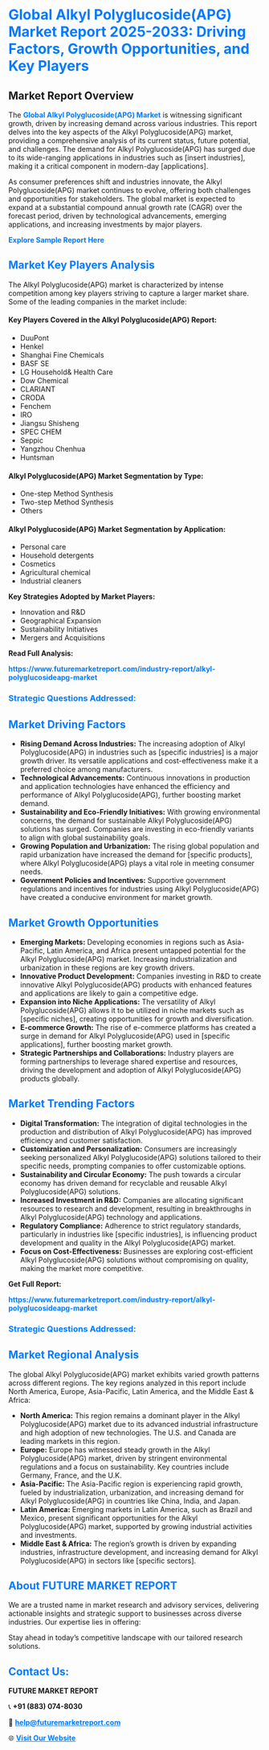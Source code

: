 <h1 style="color: #007BFF;">Global Alkyl Polyglucoside(APG) Market Report 2025-2033: Driving Factors, Growth Opportunities, and Key Players</h1>

<section id="overview">
<h2>Market Report Overview</h2>
<p>The <a href="https://www.futuremarketreport.com/industry-report/alkyl-polyglucosideapg-market" style="color: #007BFF; text-decoration: none;"><strong>Global Alkyl Polyglucoside(APG) Market</strong></a> is witnessing significant growth, driven by increasing demand across various industries. This report delves into the key aspects of the Alkyl Polyglucoside(APG) market, providing a comprehensive analysis of its current status, future potential, and challenges. The demand for Alkyl Polyglucoside(APG) has surged due to its wide-ranging applications in industries such as [insert industries], making it a critical component in modern-day [applications].</p>
<p>As consumer preferences shift and industries innovate, the Alkyl Polyglucoside(APG) market continues to evolve, offering both challenges and opportunities for stakeholders. The global market is expected to expand at a substantial compound annual growth rate (CAGR) over the forecast period, driven by technological advancements, emerging applications, and increasing investments by major players.</p>
</section>

<section id="overview">
<p><a href="https://www.futuremarketreport.com/request-sample/reportId=43596" style="color: #007BFF; text-decoration: none;"><strong>Explore Sample Report Here</strong></a></p>
</section>

<section id="key-players">
<h2 style="color: #007BFF;">Market Key Players Analysis</h2>
<p>The Alkyl Polyglucoside(APG) market is characterized by intense competition among key players striving to capture a larger market share. Some of the leading companies in the market include:</p>
<h4>Key Players Covered in the Alkyl Polyglucoside(APG) Report:</h4>
<ul><li>DuuPont</li><li>Henkel</li><li>Shanghai Fine Chemicals</li><li>BASF SE</li><li>LG Household&amp; Health Care</li><li>Dow Chemical</li><li>CLARIANT</li><li>CRODA</li><li>Fenchem</li><li>IRO</li><li>Jiangsu Shisheng</li><li>SPEC CHEM</li><li>Seppic</li><li>Yangzhou Chenhua</li><li>Huntsman</li></ul>
<h4>Alkyl Polyglucoside(APG) Market Segmentation by Type:</h4>
<ul><li>One-step Method Synthesis</li><li>Two-step Method Synthesis</li><li>Others</li></ul>

<h4>Alkyl Polyglucoside(APG) Market Segmentation by Application:</h4>
<ul><li>Personal care</li><li>Household detergents</li><li>Cosmetics</li><li>Agricultural chemical</li><li>Industrial cleaners</li></ul>
<p><strong>Key Strategies Adopted by Market Players:</strong></p>
<ul>
<li>Innovation and R&D</li>
<li>Geographical Expansion</li>
<li>Sustainability Initiatives</li>
<li>Mergers and Acquisitions</li>
</ul>
</section>

<section>
<p><strong>Read Full Analysis: </strong></p><a href="https://www.futuremarketreport.com/industry-report/alkyl-polyglucosideapg-market" style="color: #007BFF; text-decoration: none;"><strong>https://www.futuremarketreport.com/industry-report/alkyl-polyglucosideapg-market</strong></a>
<h3 style="color: #007BFF;">Strategic Questions Addressed:</h3>
</section>

<section id="driving-factors">
<h2 style="color: #007BFF;">Market Driving Factors</h2>
<ul>
<li><strong>Rising Demand Across Industries:</strong> The increasing adoption of Alkyl Polyglucoside(APG) in industries such as [specific industries] is a major growth driver. Its versatile applications and cost-effectiveness make it a preferred choice among manufacturers.</li>
<li><strong>Technological Advancements:</strong> Continuous innovations in production and application technologies have enhanced the efficiency and performance of Alkyl Polyglucoside(APG), further boosting market demand.</li>
<li><strong>Sustainability and Eco-Friendly Initiatives:</strong> With growing environmental concerns, the demand for sustainable Alkyl Polyglucoside(APG) solutions has surged. Companies are investing in eco-friendly variants to align with global sustainability goals.</li>
<li><strong>Growing Population and Urbanization:</strong> The rising global population and rapid urbanization have increased the demand for [specific products], where Alkyl Polyglucoside(APG) plays a vital role in meeting consumer needs.</li>
<li><strong>Government Policies and Incentives:</strong> Supportive government regulations and incentives for industries using Alkyl Polyglucoside(APG) have created a conducive environment for market growth.</li>
</ul>
</section>

<section id="growth-opportunities">
<h2 style="color: #007BFF;">Market Growth Opportunities</h2>
<ul>
<li><strong>Emerging Markets:</strong> Developing economies in regions such as Asia-Pacific, Latin America, and Africa present untapped potential for the Alkyl Polyglucoside(APG) market. Increasing industrialization and urbanization in these regions are key growth drivers.</li>
<li><strong>Innovative Product Development:</strong> Companies investing in R&D to create innovative Alkyl Polyglucoside(APG) products with enhanced features and applications are likely to gain a competitive edge.</li>
<li><strong>Expansion into Niche Applications:</strong> The versatility of Alkyl Polyglucoside(APG) allows it to be utilized in niche markets such as [specific niches], creating opportunities for growth and diversification.</li>
<li><strong>E-commerce Growth:</strong> The rise of e-commerce platforms has created a surge in demand for Alkyl Polyglucoside(APG) used in [specific applications], further boosting market growth.</li>
<li><strong>Strategic Partnerships and Collaborations:</strong> Industry players are forming partnerships to leverage shared expertise and resources, driving the development and adoption of Alkyl Polyglucoside(APG) products globally.</li>
</ul>
</section>

<section id="trending-factors">
<h2 style="color: #007BFF;">Market Trending Factors</h2>
<ul>
<li><strong>Digital Transformation:</strong> The integration of digital technologies in the production and distribution of Alkyl Polyglucoside(APG) has improved efficiency and customer satisfaction.</li>
<li><strong>Customization and Personalization:</strong> Consumers are increasingly seeking personalized Alkyl Polyglucoside(APG) solutions tailored to their specific needs, prompting companies to offer customizable options.</li>
<li><strong>Sustainability and Circular Economy:</strong> The push towards a circular economy has driven demand for recyclable and reusable Alkyl Polyglucoside(APG) solutions.</li>
<li><strong>Increased Investment in R&D:</strong> Companies are allocating significant resources to research and development, resulting in breakthroughs in Alkyl Polyglucoside(APG) technology and applications.</li>
<li><strong>Regulatory Compliance:</strong> Adherence to strict regulatory standards, particularly in industries like [specific industries], is influencing product development and quality in the Alkyl Polyglucoside(APG) market.</li>
<li><strong>Focus on Cost-Effectiveness:</strong> Businesses are exploring cost-efficient Alkyl Polyglucoside(APG) solutions without compromising on quality, making the market more competitive.</li>
</ul>
</section>

<section>
<p><strong>Get Full Report: </strong></p><a href="https://www.futuremarketreport.com/industry-report/alkyl-polyglucosideapg-market" style="color: #007BFF; text-decoration: none;"><strong>https://www.futuremarketreport.com/industry-report/alkyl-polyglucosideapg-market</strong></a>
<h3 style="color: #007BFF;">Strategic Questions Addressed:</h3>
</section>


<section id="regional-analysis">
<h2 style="color: #007BFF;">Market Regional Analysis</h2>
<p>The global Alkyl Polyglucoside(APG) market exhibits varied growth patterns across different regions. The key regions analyzed in this report include North America, Europe, Asia-Pacific, Latin America, and the Middle East & Africa:</p>
<ul>
<li><strong>North America:</strong> This region remains a dominant player in the Alkyl Polyglucoside(APG) market due to its advanced industrial infrastructure and high adoption of new technologies. The U.S. and Canada are leading markets in this region.</li>
<li><strong>Europe:</strong> Europe has witnessed steady growth in the Alkyl Polyglucoside(APG) market, driven by stringent environmental regulations and a focus on sustainability. Key countries include Germany, France, and the U.K.</li>
<li><strong>Asia-Pacific:</strong> The Asia-Pacific region is experiencing rapid growth, fueled by industrialization, urbanization, and increasing demand for Alkyl Polyglucoside(APG) in countries like China, India, and Japan.</li>
<li><strong>Latin America:</strong> Emerging markets in Latin America, such as Brazil and Mexico, present significant opportunities for the Alkyl Polyglucoside(APG) market, supported by growing industrial activities and investments.</li>
<li><strong>Middle East & Africa:</strong> The region’s growth is driven by expanding industries, infrastructure development, and increasing demand for Alkyl Polyglucoside(APG) in sectors like [specific sectors].</li>
</ul>
</section>

<footer>
<h2 style="color: #007BFF;">About FUTURE MARKET REPORT</h2>
<p>We are a trusted name in market research and advisory services, delivering actionable insights and strategic support to businesses across diverse industries. Our expertise lies in offering:</p>

<p>Stay ahead in today’s competitive landscape with our tailored research solutions.</p>

<h2 style="color: #007BFF;">Contact Us:</h2>
<p><strong>FUTURE MARKET REPORT</strong></p>
<p>📞 <strong>+91 (883) 074-8030</strong></p>
<p>📧 <strong><a href="mailto:help@futuremarketreport.com" style="color: #007BFF;">help@futuremarketreport.com</a></strong></p>
<p>🌐 <strong><a href="https://www.futuremarketreport.com/" style="color: #007BFF;">Visit Our Website</a></strong></p>
</footer>